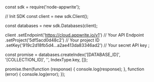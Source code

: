 const sdk = require('node-appwrite');

// Init SDK
const client = new sdk.Client();

const databases = new sdk.Databases(client);

client
    .setEndpoint('https://cloud.appwrite.io/v1') // Your API Endpoint
    .setProject('5df5acd0d48c2') // Your project ID
    .setKey('919c2d18fb5d4...a2ae413da83346ad2') // Your secret API key
;

const promise = databases.createIndex('[DATABASE_ID]', '[COLLECTION_ID]', '', IndexType.key, []);

promise.then(function (response) {
    console.log(response);
}, function (error) {
    console.log(error);
});